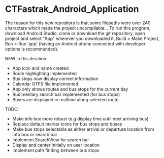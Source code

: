 # CTFastrak_Android_Application
The reason for this new repository is that some filepaths were over 240 characters which made the project uncompilable...
To run this program, download Android Studio, clone or download the git repository, open project and select "App" wherever you downloaded it, Build > Make Project, Run > Run 'app' (having an Android phone connected with developer options is recommended).

NEW in this iteration:
  * App icon and name created
  * Route highlighting implemented
  * Bus stops now display correct information
  * Calendar GTFS file implemented
  * App only shows routes and bus stops for the current day
  * Rudimentary search bar implemented (for bus stops)
  * Buses are displayed in realtime along selected route
  
TODO:
  * Make info box more robust (e.g display time until next arriving bus)
  * Replace default marker icons for bus stops and buses
  * Make bus stops selectable as either arrival or departure location from info box or search bar
  * Implement SearchView for search bar
  * Display and center initially on user location
  * Implement path finding between bus stops
